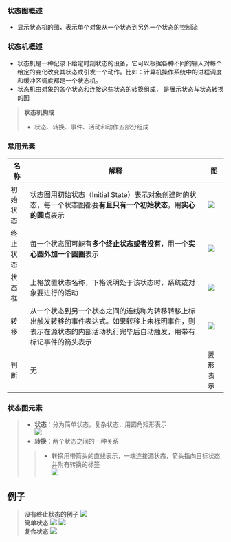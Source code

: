 ### 状态图概述
- 显示状态机的图，表示单个对象从一个状态到另外一个状态的控制流
### 状态机概述
- 状态机是一种记录下给定时刻状态的设备，它可以根据各种不同的输入对每个给定的变化改变其状态或引发一个动作。比如：计算机操作系统中的进程调度和缓冲区调度都是一个状态机。
- 状态机由对象的各个状态和连接这些状态的转换组成， 是展示状态与状态转换的图
>**状态机构成**
>- 状态、转换、事件、活动和动作五部分组成
### 常用元素
|名称|解释|图|
|-|-|-|
|初始状态|状态图用初始状态（Initial State）表示对象创建时的状态，每一个状态图都要**有且只有一个初始状态**，用**实心的圆点**表示|![](https://img-blog.csdnimg.cn/img_convert/acad7a1b2e9cfc88efef6a7cbfab5f8d.png)|
|终止状态|每一个状态图可能有**多个终止状态或者没有**，用一个**实心圆外加一个圆圈**表示|![](https://img-blog.csdnimg.cn/img_convert/928906f1080827c2be018bca66ee1c6e.png)|
|状态框|上格放置状态名称，下格说明处于该状态时，系统或对象要进行的活动|![](https://img-blog.csdnimg.cn/img_convert/a8eb6f3142f790d588ff61fc728f2ce5.png)|
|转移|从一个状态到另一个状态之间的连线称为转移转移上标出触发转移的事件表达式。如果转移上未标明事件，则表示在源状态的内部活动执行完毕后自动触发，用带有标记事件的箭头表示|![](https://img-blog.csdnimg.cn/img_convert/a653365ca05762020d17482270cd4cf5.png)|
|判断|无|菱形表示|
### 状态图元素
>- **状态**：分为简单状态，复杂状态，用圆角矩形表示   
>![](https://img-blog.csdnimg.cn/20191027200931931.png)   
>- **转换**：两个状态之间的一种关系
>>- 转换用带箭头的直线表示，一端连接源状态，箭头指向目标状态,并附有转换的标签   
>>![](https://img-blog.csdnimg.cn/20191027202317573.png)  
## 例子
>**没有终止状态的例子**
>![](https://img-blog.csdnimg.cn/img_convert/217224f48fe2bc5f102f1616d365b2fc.png)  
>**简单状态**
>![](https://img-blog.csdnimg.cn/img_convert/647f3f5630db7da60390d77866758c2f.png)
>![](https://img-blog.csdnimg.cn/20191027200622169.png?x-oss-process=image/watermark,type_ZmFuZ3poZW5naGVpdGk,shadow_10,text_aHR0cHM6Ly9ibG9nLmNzZG4ubmV0L2NvbGRfX19wbGF5,size_16,color_FFFFFF,t_70)  
>**复合状态**
>![](https://img-blog.csdnimg.cn/img_convert/3e7adc9002abf9e9c3829db3da753cf5.png)
>
